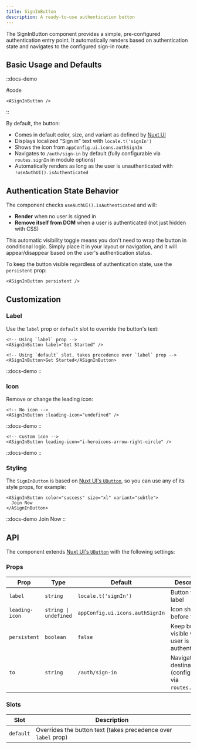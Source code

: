 ```yaml
---
title: SignInButton
description: A ready-to-use authentication button
---
```


The SignInButton component provides a simple, pre-configured authentication entry point. It automatically renders based on authentication state and navigates to the configured sign-in route.

## Basic Usage and Defaults

::docs-demo
<ASignInButton :to="undefined" />

#code

```vue
<ASignInButton />
```

::

By default, the button:

- Comes in default color, size, and variant as defined by [Nuxt UI](<(https://ui4.nuxt.com/docs/components/button)>)
- Displays localized "Sign in" text with `locale.t('signIn')`
- Shows the icon from `appConfig.ui.icons.authSignIn`
- Navigates to `/auth/sign-in` by default (fully configurable via `routes.signIn` in module options)
- Automatically renders as long as the user is unauthenticated with `!useAuthUI().isAuthenticated`

## Authentication State Behavior

The component checks `useAuthUI().isAuthenticated` and will:

- **Render** when no user is signed in
- **Remove itself from DOM** when a user is authenticated (not just hidden with CSS)

This automatic visibility toggle means you don't need to wrap the button in conditional logic. Simply place it in your layout or navigation, and it will appear/disappear based on the user's authentication status.

To keep the button visible regardless of authentication state, use the `persistent` prop:

```vue
<ASignInButton persistent />
```

## Customization

### Label

Use the `label` prop or `default` slot to override the button's text:

```vue
<!-- Using `label` prop -->
<ASignInButton label="Get Started" />

<!-- Using `default` slot, takes precedence over `label` prop -->
<ASignInButton>Get Started</ASignInButton>
```

::docs-demo
<ASignInButton label="Get Started" :to="undefined" />
::

### Icon

Remove or change the leading icon:

```vue
<!-- No icon -->
<ASignInButton :leading-icon="undefined" />
```

::docs-demo
<ASignInButton :leading-icon="undefined" :to="undefined" />
::

```vue
<!-- Custom icon -->
<ASignInButton leading-icon="i-heroicons-arrow-right-circle" />
```

::docs-demo
<ASignInButton leading-icon="i-heroicons-arrow-right-circle" :to="undefined" />
::

### Styling

The `SignInButton` is based on [Nuxt UI's `UButton`](https://ui4.nuxt.com/docs/components/button), so you can use any of its style props, for example:

```vue
<ASignInButton color="success" size="xl" variant="subtle">
  Join Now
</ASignInButton>
```

::docs-demo
<ASignInButton color="success" size="xl" :to="undefined" variant="subtle">
Join Now
</ASignInButton>
::

## API

The component extends [Nuxt UI's `UButton`](https://ui4.nuxt.com/docs/components/button) with the following settings:

### Props

| Prop           | Type                  | Default                         | Description                                               |
| -------------- | --------------------- | ------------------------------- | --------------------------------------------------------- |
| `label`        | `string`              | `locale.t('signIn')`            | Button text label                                         |
| `leading-icon` | `string \| undefined` | `appConfig.ui.icons.authSignIn` | Icon shown before text                                    |
| `persistent`   | `boolean`             | `false`                         | Keep button visible when user is authenticated            |
| `to`           | `string`              | `/auth/sign-in`                 | Navigation destination (configurable via `routes.signIn`) |

### Slots

| Slot      | Description                                                    |
| --------- | -------------------------------------------------------------- |
| `default` | Overrides the button text (takes precedence over `label` prop) |
